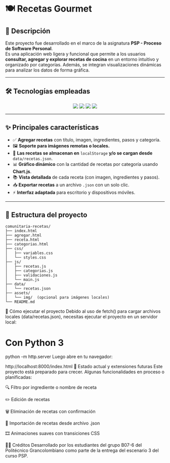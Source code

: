 # 🍽️ Recetas Gourmet

## 📄 Descripción

Este proyecto fue desarrollado en el marco de la asignatura **PSP - Proceso de Software Personal**.  
Es una aplicación web ligera y funcional que permite a los usuarios **consultar, agregar y explorar recetas de cocina** en un entorno intuitivo y organizado por categorías. Además, se integran visualizaciones dinámicas para analizar los datos de forma gráfica.

---

## 🛠 Tecnologías empleadas

<div align="center">
  <img src="https://img.shields.io/badge/HTML5-E34F26?style=for-the-badge&logo=html5&logoColor=white" />
  <img src="https://img.shields.io/badge/CSS3-1572B6?style=for-the-badge&logo=css3&logoColor=white" />
  <img src="https://img.shields.io/badge/JavaScript-F7DF1E?style=for-the-badge&logo=javascript&logoColor=black" />
  <img src="https://img.shields.io/badge/Python-3776AB?style=for-the-badge&logo=python&logoColor=white" />
</div>

---

## ✨ Principales características

- ✅ **Agregar recetas** con título, imagen, ingredientes, pasos y categoría.
- 🖼️ **Soporte para imágenes remotas o locales.**
- 📂 **Las recetas se almacenan en** `localStorage` **y/o se cargan desde** `data/recetas.json`.
- 📊 **Gráfico dinámico** con la cantidad de recetas por categoría usando **Chart.js**.
- 📚 **Vista detallada** de cada receta (con imagen, ingredientes y pasos).
- 📥 **Exportar recetas** a un archivo `.json` con un solo clic.
- ⚡ **Interfaz adaptada** para escritorio y dispositivos móviles.

---

## 🧱 Estructura del proyecto

```plaintext
comunitaria-recetas/
├── index.html
├── agregar.html
├── receta.html
├── categorias.html
├── css/
│   ├── variables.css
│   └── styles.css
├── js/
│   ├── recetas.js
│   ├── categorias.js
│   ├── validaciones.js
│   └── main.js
├── data/
│   └── recetas.json
├── assets/
│   └── img/  (opcional para imágenes locales)
└── README.md

```
🚀 Cómo ejecutar el proyecto
Debido al uso de fetch() para cargar archivos locales (data/recetas.json), necesitas ejecutar el proyecto en un servidor local:

# Con Python 3
python -m http.server
Luego abre en tu navegador:


http://localhost:8000/index.html
📌 Estado actual y extensiones futuras
Este proyecto está preparado para crecer. Algunas funcionalidades en proceso o planificadas:

 🔍 Filtro por ingrediente o nombre de receta

 ✏️ Edición de recetas

 🗑️ Eliminación de recetas con confirmación

 📂 Importación de recetas desde archivo .json

 🎞️ Animaciones suaves con transiciones CSS

👨‍💻 Créditos
Desarrollado por los estudiantes del grupo B07-6 del Politécnico Grancolombiano como parte de la entrega del escenario 3 del curso PSP.